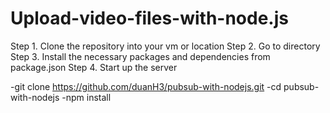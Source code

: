 Upload-video-files-with-node.js
===================================

Step 1. Clone the repository into your vm or location
Step 2. Go to directory
Step 3. Install the necessary packages and dependencies from package.json
Step 4. Start up the server

-git clone https://github.com/duanH3/pubsub-with-nodejs.git
-cd pubsub-with-nodejs
-npm install
